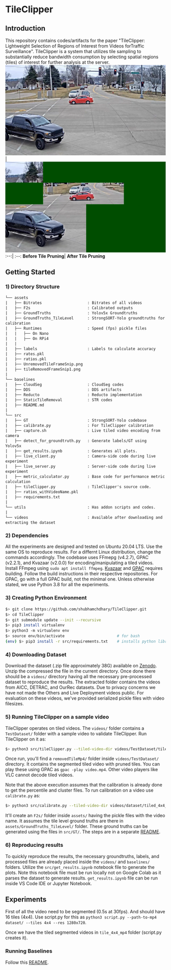 # TileClipper
## Introduction
This repository contains codes/artifacts for the paper "TileClipper: Lightweight Selection of Regions of Interest from Videos forTraffic Surveillance". TileClipper is a system that utilizes tile sampling to substantially reduce bandwidth consumption by selecting spatial regions (tiles) of interest for further analysis at the server. 
![Before Tile Pruning](assets/UnremovedTileFrameSnip.png) | ![After Tile Pruning](assets/tileRemovedFrameSnip1.png)
:--:| :--:
**Before Tile Pruning**| **After Tile Pruning**

## Getting Started

### 1) Directory Structure
```
└── assets 
|   ├── Bitrates                    : Bitrates of all videos
|   ├── F2s                         : Calibrated outputs
|   ├── GroundTruths                : Yolov5x Groundtruths
|   ├── GroundTruths_TileLevel      : StrongSORT-Yolo groundtruths for calibration
|   ├── Runtimes                    : Speed (fps) pickle files 
|   |   ├── On Nano
|   |   ├── On RPi4
|   |
|   ├── labels                      : Labels to calculate accuracy
|   ├── rates.pkl                   
|   ├── ratios.pkl                   
|   ├── UnremovedTileFrameSnip.png               
|   ├── tileRemovedFrameSnip1.png                  
|
└── baselines
|   ├── CloudSeg                    : CloudSeg codes
|   ├── DDS                         : DDS artifacts
|   ├── Reducto                     : Reducto implementation
|   ├── StaticTileRemoval           : STR codes
|   ├── README.md                   
|              
└── src        
|   ├── GT                          : StrongSORT-Yolo codebase
|   ├── calibrate.py                : For TileClipper calibration
|   ├── capture.sh                  : Live tiled video encoding from camera 
|   ├── detect_for_groundtruth.py   : Generate labels/GT using  Yolov5x
|   ├── get_results.ipynb           : Generates all plots.
|   ├── live_client.py              : Camera-side code during live experiment
|   ├── live_server.py              : Server-side code during live experiment
|   ├── metric_calculator.py        : Base code for performance metric calculation
|   ├── tileClipper.py              : TileClipper's source code.
|   ├── ratios_withVideoName.pkl
|   ├── requirements.txt
|
└── utils                           : Has addon scripts and codes.  
|
└── videos                          : Available after downloading and extracting the dataset

```

### 2) Dependencies
All the experiments are designed and tested on Ubuntu 20.04 LTS. Use the same OS to reproduce results. For a differnt Linux distribution, change the commands accordingly. The codebase uses FFmepg (v4.2.7), GPAC (v2.2.1), and Kvazaar (v2.0.0) for encoding/manipulating a tiled videos. Install FFmpeg using `sudo apt install ffmpeg`. [Kvazaar](https://github.com/ultravideo/kvazaar) and [GPAC](https://github.com/gpac/gpac/wiki/GPAC-Build-Guide-for-Linux) requires building. Follow the build instructions in their respective repositories. For GPAC, go with a full GPAC build, not the minimal one. Unless otherwise stated, we use Python 3.8 for all the experiments.

### 3) Creating Python Environment
```bash
$> git clone https://github.com/shubhamchdhary/TileClipper.git
$> cd TileClipper
$> git submodule update --init --recursive
$> pip3 install virtualenv                  
$> python3 -m virtualenv env
$> source env/bin/activate                       # for bash
(env) $> pip3 install -r src/requirements.txt    # installs python libraries
```

### 4) Downloading Dataset
Download the dataset (.zip file approximately 38G) available on [Zenodo](https://doi.org/zenodo/10.5281/zenodo.11179900). Unzip the compressed the file in the current directory. Once done there should be a `videos/` directory having all the necessary pre-processed dataset to reproduce the results. The extracted folder contains the videos from AICC, DETRAC, and OurRec datasets. Due to privacy concerns we have not made the Others and Live Deployment videos public. For evaluation on these videos, we've provided serialized pickle files with video filesizes.

### 5) Running TileClipper on a sample video
TileClipper operates on tiled videos. The `videos/` folder contains a `TestDataset/` folder with a sample video to validate TileClipper. Run TileClipper on it as:

```bash
$> python3 src/tileClipper.py --tiled-video-dir videos/TestDataset/tiled_4x4_mp4/AITr1cam10 --percentile-array-filename assets/F2s/f2s_AITr1cam10_cluster10.pkl  --cluster-indices-file assets/F2s/AITr1cam10_cluster_indices.pkl --gamma 1.75
```
Once run, you'll find a `removedTileMp4/` folder inside `videos/TestDataset/` directory. It contains the segmented tiled video with pruned tiles. You can play these using GPAC as `gpac -play video.mp4`. Other video players like VLC cannot decode tiled videos.

Note that the above execution assumes that the calibration is already done to get the percentile and cluster files. To run calibration on a video use `calibrate.py` as:
```bash
$> python3 src/calibrate.py --tiled-video-dir videos/dataset/tiled_4x4_mp4/video_name --assets-folder assets/
```
It'll create an `F2s/` folder inside `assets/` having the pickle files with the video name. It assumes the tile level ground truths are there in `assets/GroundTruths_TileLevel/` folder. These ground truths can be generated using the files in `src/GT/`. The steps are in a separate [README](src/GT/README.md).

### 6) Reproducing results
To quickly reproduce the results, the necessary groundtruths, labels, and processed files are already placed inside the `videos/` and `baselines/` folders.
Utilize the `src/get_results.ipynb` notebook file to generate the plots. Note this notebook file must be run locally not on Google Colab as it parses the dataset to generate results. `get_results.ipynb` file can be run inside VS Code IDE or Jupyter Notebook.

## Experiments

First of all the video need to be segmented (0.5s at 30fps). And should have 16 tiles (4x4). Use script.py for this as `python3 script.py --path-to-mp4 dataset/ --tiles 4x4 --res 1280x720`.

Once we have the tiled segmented videos in `tile_4x4_mp4` folder (script.py creates it).

### Running Baselines
Follow this [README](baselines/README.md).
